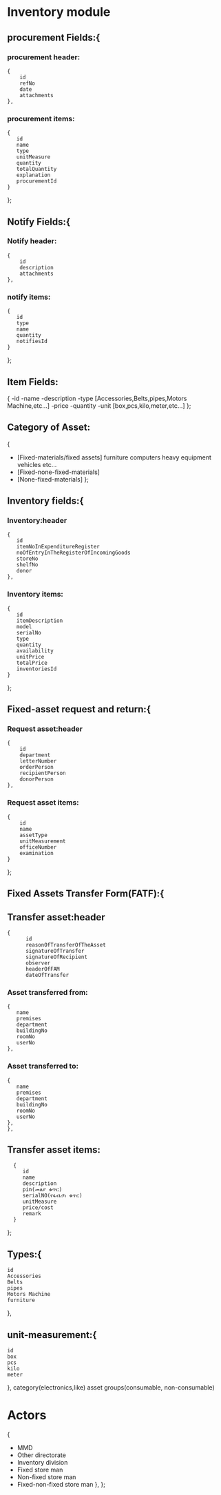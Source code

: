 # Inventory module
## procurement Fields:{
### procurement header:
    {
        id
        refNo
        date
        attachments
    },
### procurement items:
    {
       id
       name
       type
       unitMeasure
       quantity
       totalQuantity
       explanation
       procurementId
    }
};
## Notify Fields:{
### Notify header:
    {
        id
        description
        attachments
    },
### notify items:
    {
       id
       type
       name
       quantity
       notifiesId
    }
};
## Item Fields:
{
-id
-name
-description
-type [Accessories,Belts,pipes,Motors Machine,etc...]
-price
-quantity
-unit [box,pcs,kilo,meter,etc...]
};
## Category of Asset:
{
* [Fixed-materials/fixed assets]
  furniture
  computers
  heavy equipment
  vehicles etc...
* [Fixed-none-fixed-materials]
* [None-fixed-materials]
  };
## Inventory fields:{
### Inventory:header
    {
       id
       itemNoInExpenditureRegister
       noOfEntryInTheRegisterOfIncomingGoods
       storeNo
       shelfNo
       donor
    },
### Inventory items:
    {
       id
       itemDescription
       model
       serialNo
       type
       quantity
       availability
       unitPrice
       totalPrice
       inventoriesId
    }
};
## Fixed-asset request and return:{
### Request asset:header
    {
        id
        department
        letterNumber
        orderPerson
        recipientPerson
        donorPerson
    },
### Request asset items:
    {
        id
        name
        assetType
        unitMeasurement
        officeNumber
        examination
    }
};
## Fixed Assets Transfer Form(FATF):{
## Transfer asset:header
    {
          id
          reasonOfTransferOfTheAsset
          signatureOfTransfer
          signatureOfRecipient
          observer
          headerOfFAM
          dateOfTransfer
### Asset transferred from:
    {
       name
       premises
       department
       buildingNo
       roomNo
       userNo
    },
### Asset transferred to:
    {
       name
       premises
       department
       buildingNo
       roomNo
       userNo
    },
    },
## Transfer asset items:
      {
         id
         name
         description
         pin(መለያ ቁጥር)
         serialNO(የፋብሪካ ቁጥር)
         unitMeasure
         price/cost
         remark
      }
};
## Types:{
    id
    Accessories
    Belts
    pipes
    Motors Machine
    furniture
},
## unit-measurement:{
    id
    box
    pcs
    kilo
    meter
},
category(electronics,like)
asset groups(consumable, non-consumable)
# **Actors**
{
* MMD
* Other directorate
* Inventory division
* Fixed store man
* Non-fixed store man
* Fixed-non-fixed store man
  },
  };






